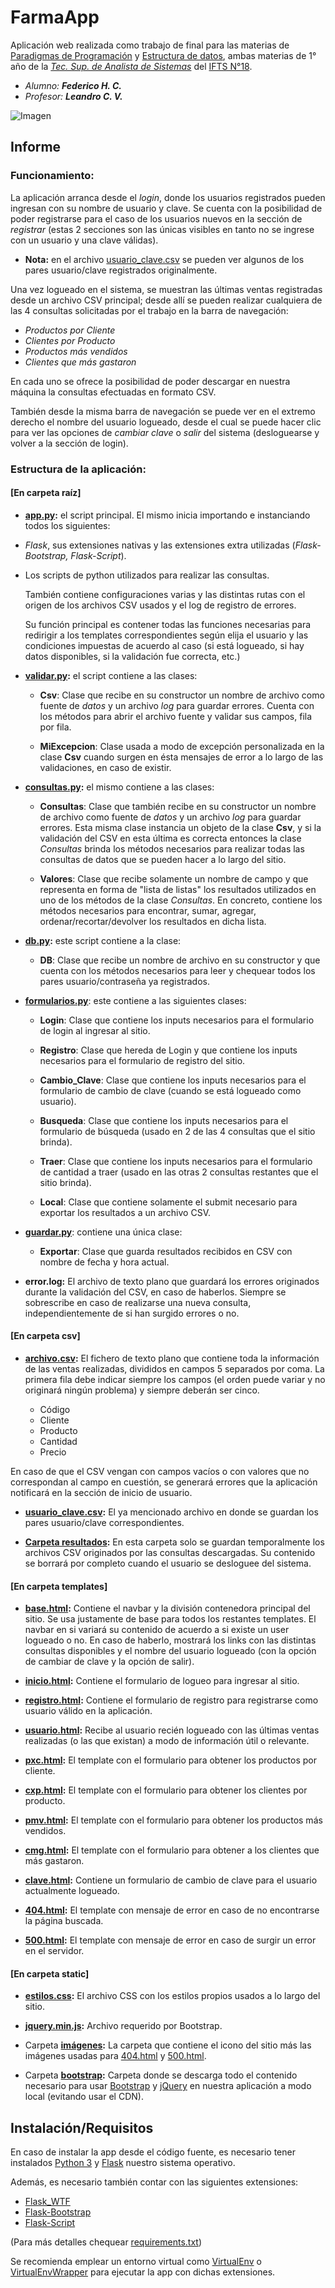 # FarmaApp

Aplicación web realizada como trabajo de final para las materias de [Paradigmas de Programación](http://leo.bitson.com.ar/ifts/par/) y [Estructura de datos](http://leo.bitson.com.ar/ifts/edd/), ambas materias de 1° año de la *[Tec. Sup. de Analista de Sistemas](http://www.ifts18.edu.ar/plan-de-estudios)* del [IFTS N°18](http://www.ifts18.edu.ar/).

* *Alumno: **Federico H. C.***
* *Profesor: **Leandro C. V.***

![Imagen](https://raw.githubusercontent.com/FedeHC/fedehc.github.io/master/images/web3.jpg)

## Informe

### Funcionamiento:

La aplicación arranca desde el *login*, donde los usuarios registrados pueden ingresan con su nombre de usuario y clave. Se cuenta con la posibilidad de poder registrarse para el caso de los usuarios nuevos en la sección de *registrar* (estas 2 secciones son las únicas visibles en tanto no se ingrese con un usuario y una clave válidas).

* **Nota:** en el archivo [usuario_clave.csv](https://github.com/FedeHC/FarmaApp/blob/master/csv/usuario_clave.csv) se pueden ver algunos de los pares usuario/clave registrados originalmente.

Una vez logueado en el sistema, se muestran las últimas ventas registradas desde un archivo CSV principal; desde allí se pueden realizar cualquiera de las 4 consultas solicitadas por el trabajo en la barra de navegación:

* *Productos por Cliente*
* *Clientes por Producto*
* *Productos más vendidos*
* *Clientes que más gastaron*

En cada uno se ofrece la posibilidad de poder descargar en nuestra máquina la consultas efectuadas en formato CSV.

También desde la misma barra de navegación se puede ver en el extremo derecho el nombre del usuario logueado, desde el cual se puede hacer clic para ver las opciones de *cambiar clave* o *salir* del sistema (desloguearse y volver a la sección de login).


### Estructura de la aplicación:

#### [En carpeta raíz]

*  **[app.py](https://github.com/FedeHC/FarmaApp/blob/master/app.py):** el script principal. El mismo inicia importando e instanciando todos los siguientes:

  * *Flask*, sus extensiones nativas y las extensiones extra utilizadas (*Flask-Bootstrap, Flask-Script*).
  * Los scripts de python utilizados para realizar las consultas.
  
    También contiene configuraciones varias y las distintas rutas con el origen de los archivos CSV usados y el log de registro de errores.
    
    Su función principal es contener todas las funciones necesarias para redirigir a los templates correspondientes según elija el usuario y las condiciones impuestas de acuerdo al caso (si está logueado, si hay datos disponibles, si la validación fue correcta, etc.)
    

* **[validar.py](https://github.com/FedeHC/FarmaApp/blob/master/validar.py):** el script contiene a las clases:

  *  **Csv**: Clase que recibe en su constructor un nombre de archivo como fuente de *datos* y un archivo *log* para guardar errores. Cuenta con los métodos para abrir el archivo fuente y validar sus campos, fila por fila.

  *  **MiExcepcion**: Clase usada a modo de excepción personalizada en la clase **Csv** cuando surgen en ésta mensajes de error a lo largo de las validaciones, en caso de existir.

* **[consultas.py](https://github.com/FedeHC/FarmaApp/blob/master/consultas.py):**  el  mismo contiene a las clases:

  *  **Consultas**: Clase que también recibe en su constructor un nombre de archivo como fuente de *datos* y un archivo *log* para guardar errores. Esta misma clase instancia un objeto de la clase **Csv**, y si la validación del CSV en esta última es correcta entonces la clase *Consultas* brinda los métodos necesarios para realizar todas las consultas de datos que se pueden hacer a lo largo del sitio.

  *  **Valores**: Clase que recibe solamente un nombre de campo y que representa en forma de "lista de listas" los resultados utilizados en uno de los métodos de la clase *Consultas*. En concreto, contiene los métodos necesarios para encontrar, sumar, agregar, ordenar/recortar/devolver los resultados en dicha lista.

    
* **[db.py](https://github.com/FedeHC/FarmaApp/blob/master/db.py):** este script contiene a la clase:

  * **DB**: Clase que recibe un nombre de archivo en su constructor y que cuenta con los métodos necesarios para leer y chequear todos los pares usuario/contraseña ya registrados.

* **[formularios.py](https://github.com/FedeHC/FarmaApp/blob/master/formularios.py)**: este contiene a las siguientes clases:
  * **Login**: Clase que contiene los inputs necesarios para el formulario de login al ingresar al sitio.
  
  * **Registro**: Clase que hereda de Login y que contiene los inputs necesarios para el formulario de registro del sitio.
 
  * **Cambio_Clave**: Clase que contiene los inputs necesarios para el formulario de cambio de clave (cuando se está logueado como usuario).

  * **Busqueda**: Clase que contiene los inputs necesarios para el formulario de búsqueda (usado en 2 de las 4 consultas que el sitio brinda).

  *  **Traer**: Clase que contiene los inputs necesarios para el formulario de cantidad a traer (usado en las otras 2 consultas restantes que el sitio brinda).
  
  *  **Local**: Clase que contiene solamente el submit necesario para exportar los resultados a un archivo CSV.

* **[guardar.py](https://github.com/FedeHC/FarmaApp/blob/master/guardar.py)**: contiene una única clase:
  * **Exportar**: Clase que guarda resultados recibidos en CSV con nombre de fecha y hora actual.

* **error.log:** El archivo de texto plano que guardará los errores originados durante la validación del CSV, en caso de haberlos. Siempre se sobrescribe en caso de realizarse una nueva consulta, independientemente de si han surgido errores o no.

#### [En carpeta csv]

* **[archivo.csv](https://github.com/FedeHC/FarmaApp/blob/master/csv/archivo.csv):** El fichero de texto plano que contiene toda la información de las ventas realizadas, divididos en campos 5 separados por coma.
La primera fila debe indicar siempre los campos (el orden puede variar y no originará ningún problema) y siempre deberán ser cinco.

  * Código
  * Cliente
  * Producto
  * Cantidad
  * Precio

En caso de que el CSV vengan con campos vacíos o con valores que no correspondan al campo en cuestión, se generará errores que la aplicación notificará en la sección de inicio de usuario.

* **[usuario_clave.csv](https://github.com/FedeHC/FarmaApp/blob/master/csv/usuario_clave.csv):** El ya mencionado archivo en donde se guardan los pares usuario/clave correspondientes.


* **[Carpeta resultados](https://github.com/FedeHC/FarmaApp/blob/master/csv/resultados):** En esta carpeta solo se guardan temporalmente los archivos CSV originados por las consultas descargadas. Su contenido se borrará por completo cuando el usuario se desloguee del sistema.

#### [En carpeta templates]

* **[base.html](https://github.com/FedeHC/FarmaApp/blob/master/templates/base.html):** Contiene el navbar y la división contenedora principal del sitio. Se usa justamente de base para todos los restantes templates. El navbar en si variará su contenido de acuerdo a si existe un user logueado o no. En caso de haberlo, mostrará los links con las distintas consultas disponibles y el nombre del usuario logueado (con la opción de cambiar de clave y la opción de salir).
    

* **[inicio.html](https://github.com/FedeHC/FarmaApp/blob/master/templates/inicio.html):** Contiene el formulario de logueo para ingresar al sitio.

* **[registro.html](https://github.com/FedeHC/FarmaApp/blob/master/templates/registro.html):** Contiene el formulario de registro para registrarse como usuario válido en la aplicación.


* **[usuario.html](https://github.com/FedeHC/FarmaApp/blob/master/templates/usuario.html):** Recibe al usuario recién logueado con las últimas ventas realizadas (o las que existan) a modo de información útil o relevante.


* **[pxc.html](https://github.com/FedeHC/FarmaApp/blob/master/templates/pxc.html):** El template con el formulario para obtener los productos por cliente.

* **[cxp.html](https://github.com/FedeHC/FarmaApp/blob/master/templates/cxp.html):** El template con el formulario para obtener los clientes por producto.

* **[pmv.html](https://github.com/FedeHC/FarmaApp/blob/master/templates/pmv.html):** El template con el formulario para obtener los productos más vendidos.

* **[cmg.html](https://github.com/FedeHC/FarmaApp/blob/master/templates/cmg.html):** El template con el formulario para obtener a los clientes que más gastaron.


* **[clave.html](https://github.com/FedeHC/FarmaApp/blob/master/templates/clave.html):** Contiene un formulario de cambio de clave para el usuario actualmente logueado.


* **[404.html](https://github.com/FedeHC/FarmaApp/blob/master/templates/404.html):** El template con mensaje de error en caso de no encontrarse la página buscada.

* **[500.html](https://github.com/FedeHC/FarmaApp/blob/master/templates/500.html):** El template con mensaje de error en caso de surgir un error en el servidor.

#### [En carpeta static]

* **[estilos.css](https://github.com/FedeHC/FarmaApp/blob/master/static/estilos.css):** El archivo CSS con los estilos propios usados a lo largo del sitio.


* **[jquery.min.js](https://github.com/FedeHC/FarmaApp/blob/master/static/jquery.min.js):** Archivo requerido por Bootstrap.


* Carpeta **[imágenes](https://github.com/FedeHC/FarmaApp/tree/master/static/imagenes):** La carpeta que contiene el icono del sitio más las imágenes usadas para [404.html](https://github.com/FedeHC/FarmaApp/blob/master/templates/404.html) y [500.html](https://github.com/FedeHC/FarmaApp/blob/master/templates/500.html).


* Carpeta **[bootstrap](https://github.com/FedeHC/FarmaApp/tree/master/static/bootstrap):** Carpeta donde se descarga todo el contenido necesario para usar [Bootstrap](http://getbootstrap.com/docs/3.3/getting-started/#download) y [jQuery](http://jquery.com/download/) en nuestra aplicación a modo local (evitando usar el CDN).

## Instalación/Requisitos
En caso de instalar la app desde el código fuente, es necesario tener instalados [Python 3](https://www.python.org/downloads/) y [Flask](http://flask.pocoo.org/)  nuestro sistema operativo.

Además, es necesario también contar con las siguientes extensiones:
  * [Flask_WTF](https://flask-wtf.readthedocs.io/)
  * [Flask-Bootstrap](https://pythonhosted.org/Flask-Bootstrap/)
  * [Flask-Script](https://flask-script.readthedocs.io/)


(Para más detalles chequear [requirements.txt](https://github.com/FedeHC/FarmaApp/blob/master/requirements.txt))

 Se recomienda emplear un entorno virtual como [VirtualEnv](https://virtualenv.pypa.io/) o [VirtualEnvWrapper](https://virtualenvwrapper.readthedocs.io/) para ejecutar la app con dichas extensiones.